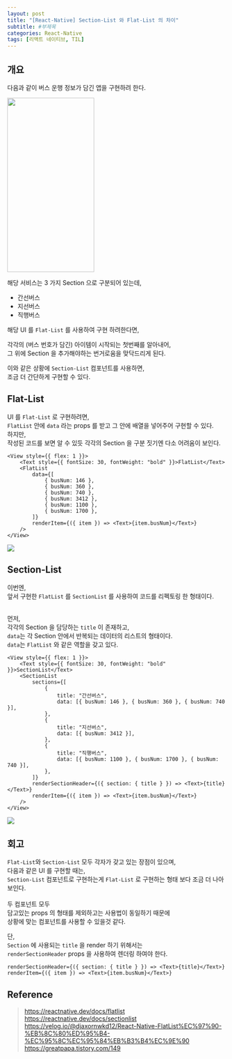 ```yaml
---
layout: post
title: "[React-Native] Section-List 와 Flat-List 의 차이"
subtitle: #부제목
categories: React-Native
tags: [리액트 네이티브, TIL]
---
```


## 개요

다음과 같이 버스 운행 정보가 담긴 앱을 구현하려 한다.<br>

<img src="https://img1.daumcdn.net/thumb/R1280x0/?scode=mtistory2&fname=https%3A%2F%2Fblog.kakaocdn.net%2Fdn%2FcFHM2x%2Fbtr6TmKcpOB%2FqKg5jqmn19bC4qYR2udXj0%2Fimg.png" width="200" height="400">

해당 서비스는 3 가지 Section 으로 구분되어 있는데,<br>

- 간선버스
- 지선버스
- 직행버스

해당 UI 를 `Flat-List` 를 사용하여 구현 하려한다면,<br>

각각의 (버스 번호가 담긴) 아이템이 시작되는 첫번째를 알아내어,<br>
그 위에 Section 을 추가해야하는 번거로움을 맞닥드리게 된다.

이와 같은 상황에 `Section-List` 컴포넌트를 사용하면,<br>
조금 더 간단하게 구현할 수 있다.

## Flat-List

UI 를 `Flat-List` 로 구현하려면,<br>
`FlatList` 안에 `data` 라는 props 를 받고 그 안에 배열을 넣어주어 구현할 수 있다.<br>
하지만,<br>
작성된 코드를 보면 알 수 있듯 각각의 Section 을 구분 짓기엔 다소 어려움이 보인다.

```JS
<View style={{ flex: 1 }}>
    <Text style={{ fontSize: 30, fontWeight: "bold" }}>FlatList</Text>
    <FlatList
        data={[
            { busNum: 146 },
            { busNum: 360 },
            { busNum: 740 },
            { busNum: 3412 },
            { busNum: 1100 },
            { busNum: 1700 },
        ]}
        renderItem={({ item }) => <Text>{item.busNum}</Text>}
    />
</View>
```

![](https://img1.daumcdn.net/thumb/R1280x0/?scode=mtistory2&fname=https%3A%2F%2Fblog.kakaocdn.net%2Fdn%2FbcubOh%2Fbtr610F9EEv%2Fxu8kWluIEDjvqPLUx4ozik%2Fimg.png)

## Section-List

이번엔,<br>
앞서 구현한 `FlatList` 를 `SectionList` 를 사용하여 코드를 리펙토링 한 형태이다.<br>
<br>

먼저,<br>
각각의 Section 을 담당하는 `title` 이 존재하고,<br>
`data`는 각 Section 안에서 반복되는 데이터의 리스트의 형태이다.<br>
`data`는 `FlatList` 와 같은 역할을 갖고 있다.

```JS
<View style={{ flex: 1 }}>
    <Text style={{ fontSize: 30, fontWeight: "bold" }}>SectionList</Text>
    <SectionList
        sections={[
            {
                title: "간선버스",
                data: [{ busNum: 146 }, { busNum: 360 }, { busNum: 740 }],
            },
            {
                title: "지선버스",
                data: [{ busNum: 3412 }],
            },
            {
                title: "직행버스",
                data: [{ busNum: 1100 }, { busNum: 1700 }, { busNum: 740 }],
            },
        ]}
        renderSectionHeader={({ section: { title } }) => <Text>{title}</Text>}
        renderItem={({ item }) => <Text>{item.busNum}</Text>}
    />
</View>
```

![](https://img1.daumcdn.net/thumb/R1280x0/?scode=mtistory2&fname=https%3A%2F%2Fblog.kakaocdn.net%2Fdn%2FUW6dN%2Fbtr61hhlFpj%2Fkvk6avmFqjkmKZhpkeqcTK%2Fimg.png)

## 회고

`Flat-List`와 `Section-List` 모두 각자가 갖고 있는 장점이 있으며,<br>
다음과 같은 UI 를 구현할 때는,<br>
`Section-List` 컴포넌트로 구현하는게 `Flat-List` 로 구현하는 형태 보다 조금 더 나아보인다.<br>
<br>
두 컴포넌트 모두<br>
담고있는 props 의 형태를 제외하고는 사용법이 동일하기 때문에<br> 상황에 맞는 컴포넌트를 사용할 수 있을것 같다.
<br>

단,<br>
`Section` 에 사용되는 `title` 을 render 하기 위해서는<br>
`renderSectionHeader` props 을 사용하여 렌더링 하여야 한다.

```JS
renderSectionHeader={({ section: { title } }) => <Text>{title}</Text>}
renderItem={({ item }) => <Text>{item.busNum}</Text>}
```

## Reference

> <https://reactnative.dev/docs/flatlist><br><https://reactnative.dev/docs/sectionlist><br><https://velog.io/@djaxornwkd12/React-Native-FlatList%EC%97%90-%EB%8C%80%ED%95%B4-%EC%95%8C%EC%95%84%EB%B3%B4%EC%9E%90><br><https://greatpapa.tistory.com/149>

